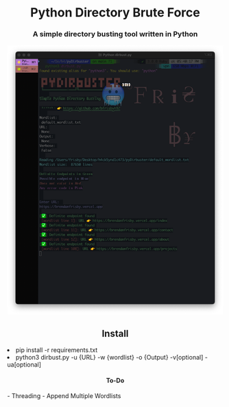 <h1 align='center'>Python Directory Brute Force</h1>

<h3 align='center'>A simple directory busting tool written in Python</h3>

![image](thumbnail.png)

<h2 align='center'>Install</h2>
<li>pip install -r requirements.txt</li>
<li>python3 dirbust.py -u {URL} -w {wordlist} -o {Output} -v[optional] -ua[optional] </li>

<h4 align='center'>To-Do</h4>
- Threading
- Append Multiple Wordlists
